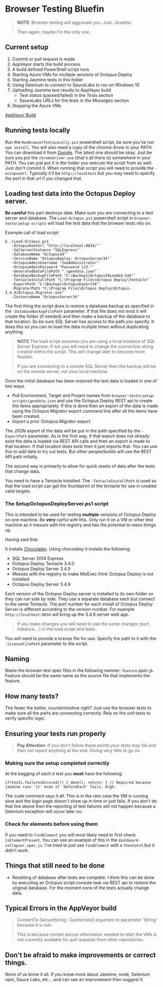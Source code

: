 # Browser Testing Bluefin

> **NOTE**: Browser testing will aggravate you. Just...breathe.
>
> Then again, maybe I'm the only one.

## Current setup

1. Commit or pull request is made
1. AppVeyor starts the build process
1. A build defined PowerShell script runs
1. Starting Azure VMs for multiple versions of Octopus Deploy
1. Starting Jasmine tests in this folder
1. Using Selenium to connect to SauceLabs to run on Windows 10
1. Uploading Jasmine test results to AppVeyor build
    - Test status (passed/failed) in the *Tests* section
    - SauceLabs URLs for the tests in the *Messages* section
1. Stopping the Azure VMs

[AppVeyor Build](https://ci.appveyor.com/project/BluefinOctopusDeploy/chrome-extension)

## Running tests locally
Run the `RunBrowserTestsLocally.ps1` powershell script, be sure you've run `npm install`. You will also need a copy of the chrome driver in your PATH. You can download it from [Google](https://sites.google.com/a/chromium.org/chromedriver/). The latest one should be okay. Just be sure you put the `chromedriver.exe` (that's all there is) somewhere in your PATH. You can just put it in the folder you execute the script from as well. Just don't commit it. When running that script you will need to provide the `-octopusUrl`. Typically it'll be `http://localhost` but you may need to specify the port in that url if you changed that.

## Loading test data into the Octopus Deploy server.
**Be careful** this part destroys data. Make sure you are connecting to a test server and database. The `Load-Octopus.ps1` powershell script in `browser-tests\setup-scripts` will load the test data that the browser tests rely on.

Example call of load script:
```
& .\Load-Octopus.ps1 `
   -OctopusRootUrl "http://localhost:8034/"`
   -SqlServerInstance "SQLExpress"`
   -DatabaseName "Octopus34"`
   -ServiceName "OctopusDeploy: OctopusServer34"`
   -OctopusAdminUsername "JoeAdministrator"`
   -OctopusAdminPassword "Password 123."`
   -GeneratedDataFilePath ".\gendata.json"`
   -DatabaseBackupFilePath "C:\Backups\Octopus34Loaded.bak"`
   -TentacleInstallPath "C:\Program Files\Octopus Deploy\Tentacle"`
   -ExportPath "C:\Backups\OctopusExport34"`
   -MigratorPath "C:\Program Files\Octopus Deploy\Octopus-3.4.9\Octopus.Migrator.exe"`
   -InstanceName "OctopusServer34"
```

The first thing the script does is restore a database backup as specified in the `-DatabaseBackupFilePath` parameter. If that file does not exist it will create the folder (if needed) and then make a backup of the database to that location. So be sure SQL Server has access to the path you specify. It does this so you can re-load the data multiple times without duplicating anything. 

> **NOTE** The load script assumes you are using a local instance of SQL Server Express. If not you will need to change the connection string created within the script. This will change later to become more flexible.
>
> If you are connecting to a remote SQL Server then the backup will be on the remote server, not your local machine.

Once the initial database has been restored the test data is loaded in one of two ways.
- Pull Envrionment, Target and Project names from `browser-tests\setup-scripts\gendata.json` and use the Octopus Deploy REST api to create the items appropriately. If this is done then an export of the data is made using the Octopus.Migrator export command line after all the items have been created.
- Import a prior Octopus.Migrator export.

The JSON export of the data will be put in the path specified by the `-ExportPath` parameter. As in the first way, if that export does not already exist the data is loaded via REST API calls and then an export is made to that location. If that location does exist then it just imports that. You can use this to add data to try out tests. But other people/builds will use the REST API path initially.

The second way is primarily to allow for quick resets of data after the tests that change data.

You need to have a Tentacle installed. The `-TentacleInstallPath` is used so that the load script can get the thumbprint of the tentacle for use in created valid targets.

### The SetupOctopusDeployServer.ps1 script
This is intended to be used for testing **multiple** versions of Octopus Deploy on one machine. Be **very** carful with this. Only run it on a VM or other test machine as it messes with the registry and has the potential to mess things up.

Having said that.

It installs [Chocolatey](https://chocolatey.org/). Using chocolatey it installs the following:
- SQL Server 2014 Express
- Octopus Deploy Tentacle 3.4.0
- Octopus Deploy Server 3.4.0
- Messes with the registry to make MsiExec think Octopus Deploy is not installed.
- Octopus Deploy Server 3.4.9

Each version of the Octopus Deploy server is installed to its own folder so they can run side by side. They use a separate database each but connect to the same Tentacle. The port number for each install of Octopus Deploy Server is different according to the version number. For example `http://localhost:8034` will bring up the 3.4.9 server web app.

> If you make changes you will need to use the same changes (port, instance,...) in the load script and tests.

You will need to provide a license file for use. Specify the path to it with the `-licenseFilePath` parameter to the script.

## Naming
Name the browser test spec files in the following manner: `feature`.spec.js. Feature should be the same name as the source file that implements the feature.

## How many tests?
The fewer the better, counterintuitive right? Just use the browser tests to make sure all the parts are connecting correctly. Rely on the unit tests to verify specific logic.

## Ensuring your tests run properly
> **Pay Attention**: If you don't follow these points your tests may fail and then not report anything at the end. Giving very little to go on.

### Making sure the setup completed correctly
At the begging of each *it* test you **must** have the following:

`if(tests.failuresOccured()) { done(); return; } // Required because jasmine runs 'it' even if 'beforeEach' fails. Argh.`

The code comment says it all. This is in the rare case the VM is running slow and the login page doesn't show up in time or just fails. If you don't do that line above then the reporting of test failures will not happen because a Selenium exception will occur later on. 

### Check for elements before using them
If you need to `findElement` you will most likely need to first check `isElementPresent`. You can see an example of this in the `dashboard-collapser.spec.js`. I've tried to just use `findElement` with a `thenCatch` but it didn't work.

## Things that still need to be done
- Resetting of database after tests are complete. I think this can be done by executing an Octopus script console task via REST api to restore the original database. For the moment none of the tests actually change data.

## Typical Errors in the AppVeyor build
> ConvertTo-SecureString : Cannot bind argument to parameter 'String' because it is null.
>
> This is because certain secure information needed to start the VMs is not currently available for pull requests from other repositories.

## Don't be afraid to make improvements or correct things.
None of us know it all. If you know more about Jasmine, node, Selenium npm, Sauce Labs, etc... and can see an improvement then suggest it.
